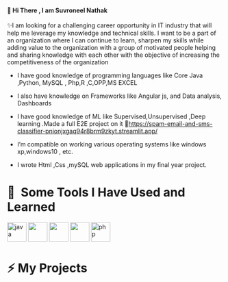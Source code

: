 #### 👯 Hi There , I am Suvroneel Nathak

✨I am looking for a challenging career opportunity in IT industry that will help me leverage my knowledge and technical skills. I want to be a part of an organization where I can continue to learn, sharpen my skills while adding value to the organization with a group of motivated people helping and sharing knowledge with each other with the objective of increasing the competitiveness of the organization

- I have good knowledge of programming languages like Core Java ,Python, MySQL , Php,R ,C,OPP,MS EXCEL
- I also have knowledge on Frameworks like Angular js, and Data analysis, Dashboards  
- I have good knowledge of ML like Supervised,Unsupervised ,Deep learning .Made a full E2E project on it
  🔗https://spam-email-and-sms-classifier-pnionjxgaq94r8brm9zkyt.streamlit.app/
  
- I’m compatible on working various operating systems like windows xp,windows10 , etc.

- I wrote Html ,Css  ,mySQL web applications in my final year project.


<!--
**Suvroneel/Suvroneel** is a ✨ _special_ ✨ repository because its `README.md` (this file) appears on your GitHub profile.

Here are some ideas to get you started:

 I’m currently working on Ml project
- 🌱 I’m currently learning ...
-  I’m looking to collaborate on ...
- 🤔 I’m looking for help with ...
- 💬 Ask me about ...
- 📫 How to reach me: ...
- 😄 Pronouns: ...
-  Fun fact: ...
-->

<h1> 🚀 &nbsp;Some Tools I Have Used and Learned</h1>
<p align="left">

<img src="https://cdn.jsdelivr.net/gh/devicons/devicon/icons/java/java-original.svg" alt ="java" width="45" height="45"  />

<img src="https://cdn.jsdelivr.net/gh/devicons/devicon/icons/python/python-original-wordmark.svg" width="45" height="45"/>
<img src="https://cdn.jsdelivr.net/gh/devicons/devicon/icons/angularjs/angularjs-original.svg" width="45" height="45"/>
<img src="https://cdn.jsdelivr.net/gh/devicons/devicon/icons/mysql/mysql-original-wordmark.svg" width="45" height="45"/>

          
<img src="https://cdn.jsdelivr.net/gh/devicons/devicon/icons/php/php-original.svg" alt="php" width="45" height="45"/>
</p>

<h1> ⚡ My Projects</h1>
<p align="left">

